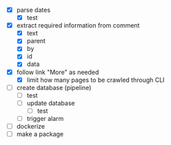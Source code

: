 - [x] parse dates
    - [x] test
- [x] extract required information from comment
    - [x] text
    - [x] parent
    - [x] by
    - [x] id
    - [x] data
- [x] follow link "More" as needed
  - [x] limit how many pages to be crawled through CLI
- [ ] create database (pipeline)
    - [ ] test
    - [ ] update database
        - [ ] test
    - [ ] trigger alarm
- [ ] dockerize
- [ ] make a package
